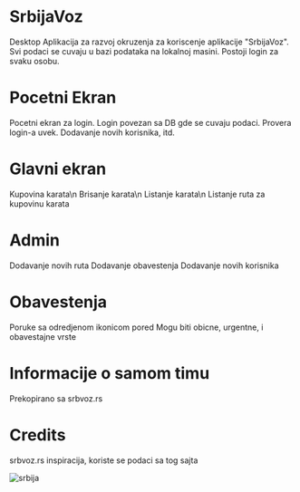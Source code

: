 # SrbijaVoz
Desktop Aplikacija za razvoj okruzenja za koriscenje aplikacije "SrbijaVoz". Svi podaci se cuvaju u bazi podataka na lokalnoj masini. Postoji login za svaku osobu. 

# Pocetni Ekran
Pocetni ekran za login. Login povezan sa DB gde se cuvaju podaci.
Provera login-a uvek. Dodavanje novih korisnika, itd.

# Glavni ekran
Kupovina karata\n
Brisanje karata\n
Listanje karata\n
Listanje ruta za kupovinu karata

# Admin
Dodavanje novih ruta
Dodavanje obavestenja
Dodavanje novih korisnika

# Obavestenja
Poruke sa odredjenom ikonicom pored
Mogu biti obicne, urgentne, i obavestajne vrste

# Informacije o samom timu
Prekopirano sa srbvoz.rs

# Credits
srbvoz.rs inspiracija, koriste se podaci sa tog sajta

![srbija](https://user-images.githubusercontent.com/32616777/177009752-9e7faa0d-cce8-437a-92ca-94f38692ca0b.png)

